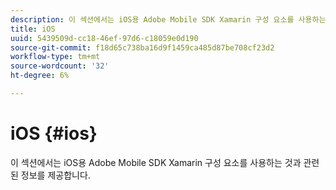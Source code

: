 ```yaml
---
description: 이 섹션에서는 iOS용 Adobe Mobile SDK Xamarin 구성 요소를 사용하는 것과 관련된 정보를 제공합니다.
title: iOS
uuid: 5439509d-cc18-46ef-97d6-c18059e0d190
source-git-commit: f18d65c738ba16d9f1459ca485d87be708cf23d2
workflow-type: tm+mt
source-wordcount: '32'
ht-degree: 6%

---
```



# iOS {#ios}

이 섹션에서는 iOS용 Adobe Mobile SDK Xamarin 구성 요소를 사용하는 것과 관련된 정보를 제공합니다.

